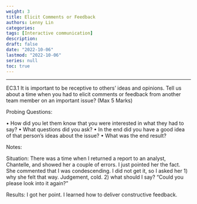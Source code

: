 ```yaml
---
weight: 3
title: Elicit Comments or Feedback
authors: Lenny Lin
categories: 
tags: [Interactive communication]
description: 
draft: false
date: "2022-10-06"
lastmod: "2022-10-06"
series: null
toc: true
---
```



<!--more-->
---

EC3.1	It is important to be receptive to others’ ideas and opinions. Tell us about a time when you had to elicit comments or feedback from another team member on an important issue? (Max 5 Marks)

Probing Questions:

•	How did you let them know that you were interested in what they had to say? 
•	What questions did you ask?	
•	In the end did you have a good idea of that person’s ideas about the issue?
•	What was the end result?

Notes:

Situation: There was a time when I returned a report to an analyst, Chantelle, and showed her a couple of errors. I just pointed her the fact.  She commented that I was condescending.  I did not get it, so I asked her 1) why she felt that way.  Judgement, cold. 2) what should I say? “Could you please look into it again?”

Results: I got her point.  I learned how to deliver constructive feedback.
